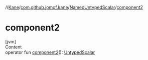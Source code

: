 //[Kane](../../index.md)/[com.github.jomof.kane](../index.md)/[NamedUntypedScalar](index.md)/[component2](component2.md)



# component2  
[jvm]  
Content  
operator fun [component2](component2.md)(): [UntypedScalar](../-untyped-scalar/index.md)  



